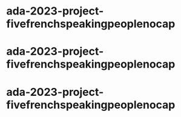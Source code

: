 # ada-2023-project-fivefrenchspeakingpeoplenocap
# ada-2023-project-fivefrenchspeakingpeoplenocap
# ada-2023-project-fivefrenchspeakingpeoplenocap
